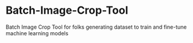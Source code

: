 # Batch-Image-Crop-Tool
Batch Image Crop Tool for folks generating dataset to train and fine-tune machine learning models
